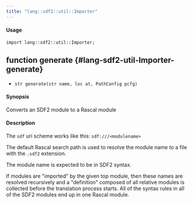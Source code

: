 ```yaml
---
title: "lang::sdf2::util::Importer"
---
```


#### Usage

`import lang::sdf2::util::Importer;`


## function generate {#lang-sdf2-util-Importer-generate}

* ``str generate(str name, loc at, PathConfig pcfg)``

#### Synopsis

Converts an SDF2 module to a Rascal module

#### Description

 
The `sdf` uri scheme works like this:
`sdf:///<modulename>`

The default Rascal search path is used to resolve the 
module name to a file with the `.sdf2` extension. 

The module name is expected to be in SDF2 syntax.

If modules are "imported" by the given top module,
then these names are resolved recursively and a 
"definition" composed of all relative modules is
collected before the translation process starts.
All of the syntax rules in all of the SDF2 modules 
end up in one Rascal module.

